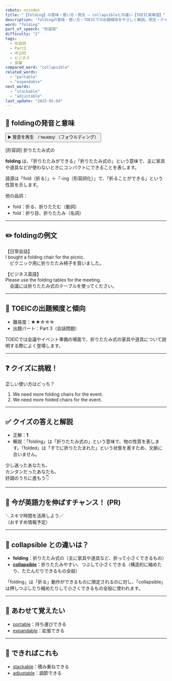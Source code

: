 ```yaml
---
robots: noindex
title: "【folding】の意味・使い方・例文 ― collapsibleとの違い【TOEIC英単語】"
description: "foldingの意味・使い方・TOEICでの出題傾向をやさしく解説。例文・クイズ付きでcollapsibleとの違いもわかりやすく学べます。"
word: "folding"
part_of_speech: "形容詞"
difficulty: "2"
tags:
  - 形容詞
  - Part3
  - 中立的
  - ビジネス
  - 会議
compared_word: "collapsible"
related_words:
  - "portable"
  - "expandable"
next_words:
  - "stackable"
  - "adjustable"
last_update: "2025-05-04"
---
```


## 🔰 foldingの発音と意味

<button class="play-audio" onclick="playTTS('folding')">
  <span class="play-audio-main">
    ▶️ 発音を再生　/ˈfəʊldɪŋ/
  </span>
  <span class="play-audio-sub">
    （フォウルディング）
  </span>
</button>

[形容詞] 折りたたみ式の

**folding** は、「折りたたみができる」「折りたたみ式の」という意味で、主に家具や道具などが使わないときにコンパクトにできることを表します。

語源は「fold（折る）」＋「-ing（形容詞化）」で、「折ることができる」という性質を示します。

他の品詞：  
- fold：折る、折りたたむ（動詞）
- fold：折り目、折りたたみ（名詞）

---

## ✏️ foldingの例文

【日常会話】  
I bought a folding chair for the picnic.  
　ピクニック用に折りたたみ椅子を買いました。

【ビジネス英語】  
Please use the folding tables for the meeting.  
　会議には折りたたみ式のテーブルを使ってください。

---

## 🎯 TOEICの出題頻度と傾向

- 難易度：★★☆☆☆
- 出題パート：Part 3（会話問題）

TOEICでは会議やイベント準備の場面で、折りたたみ式の家具や道具について説明する際によく登場します。

---

## ❓ クイズに挑戦！

正しい使い方はどっち？

1. We need more folding chairs for the event.  
2. We need more folded chairs for the event.

---

## ✅ クイズの答えと解説

- 正解：**1**
- 解説：「folding」は「折りたたみ式の」という意味で、物の性質を表します。「folded」は「すでに折りたたまれた」という状態を表すため、文脈に合いません。

少し迷ったあなたも、  
カンタンだったあなたも、  
好調のうちに進もう👇️

---

## 🚀 今が英語力を伸ばすチャンス！ (PR)

<div class="info-center">
＼スキマ時間を活用しよう／<br>  
（おすすめ情報予定）
</div>

---

## 🤔  collapsible との違いは？

- **folding**：折りたたみ式の（主に家具や道具など、折って小さくできるもの）
- **[collapsible](/word/collapsible/)**：折りたたみやすい、つぶして小さくできる（構造的に縮めたり、たたんだりできるもの全般）

「folding」は「折る」動作ができるものに限定されるのに対し、「collapsible」は押しつぶしたり縮めたりして小さくできるもの全般に使われます。

---

## 🧩 あわせて覚えたい

- [portable](/word/portable/)：持ち運びできる
- [expandable](/word/expandable/)：拡張できる

---

## 📖 できればこれも

- [stackable](/word/stackable/)：積み重ねできる
- [adjustable](/word/adjustable/)：調節できる

<!-- cvid: aid30_bid06 -->
